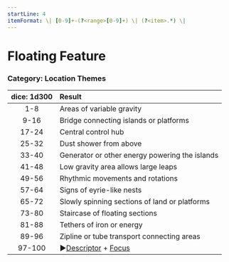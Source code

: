 ```yaml
---
startLine: 4
itemFormat: \| [0-9]+-(?<range>[0-9]+) \| (?<item>.*) \|
---
```

# Floating Feature
### Category: Location Themes

| dice: 1d300 | Result |
|:----:|:-------|
| 1-8 | Areas of variable gravity |
| 9-16 | Bridge connecting islands or platforms |
| 17-24 | Central control hub |
| 25-32 | Dust shower from above |
| 33-40 | Generator or other energy powering the islands |
| 41-48 | Low gravity area allows large leaps |
| 49-56 | Rhythmic movements and rotations |
| 57-64 | Signs of eyrie-like nests |
| 65-72 | Slowly spinning sections of land or platforms |
| 73-80 | Staircase of floating sections |
| 81-88 | Tethers of iron or energy |
| 89-96 | Zipline or tube transport connecting areas |
| 97-100 | ▶[Descriptor](Core_Descriptor.md) + [Focus](Core_Focus.md) |